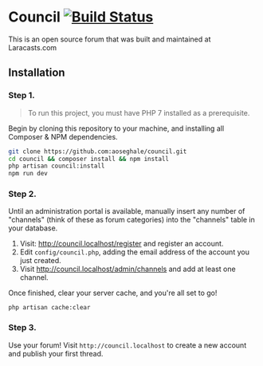# Council  [![Build Status](https://travis-ci.org/aoseghale/council.svg?branch=master)](https://travis-ci.org/aoseghale/council)

This is an open source forum that was built and maintained at Laracasts.com

## Installation 

### Step 1.

> To run this project, you must have PHP 7 installed as a prerequisite.

Begin by cloning this repository to your machine, and installing all Composer & NPM dependencies.

```bash
git clone https://github.com:aoseghale/council.git
cd council && composer install && npm install
php artisan council:install
npm run dev
```

### Step 2.

Until an administration portal is available, manually insert any number of "channels" (think of these as forum categories) into the "channels" table in your database.

1. Visit: http://council.localhost/register and register an account.
1. Edit `config/council.php`, adding the email address of the account you just created.
1. Visit http://council.localhost/admin/channels and add at least one channel.

Once finished, clear your server cache, and you're all set to go!

```
php artisan cache:clear
```

### Step 3.

Use your forum! Visit `http://council.localhost` to create a new account and publish your first thread.
